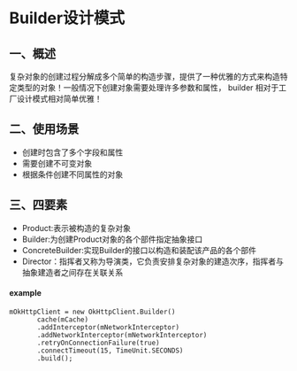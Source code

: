 # Builder设计模式
## 一、概述
复杂对象的创建过程分解成多个简单的构造步骤，提供了一种优雅的方式来构造特定类型的对象！一般情况下创建对象需要处理许多参数和属性，
builder 相对于工厂设计模式相对简单优雅！
## 二、使用场景
- 创建时包含了多个字段和属性
- 需要创建不可变对象
- 根据条件创建不同属性的对象
## 三、四要素
- Product:表示被构造的复杂对象
- Builder:为创建Product对象的各个部件指定抽象接口
- ConcreteBuilder:实现Builder的接口以构造和装配该产品的各个部件
- Director：指挥者又称为导演类，它负责安排复杂对象的建造次序，指挥者与抽象建造者之间存在关联关系

#### example
```
mOkHttpClient = new OkHttpClient.Builder()
       cache(mCache)
       .addInterceptor(mNetworkInterceptor)
       .addNetworkInterceptor(mNetworkInterceptor)
       .retryOnConnectionFailure(true)
       .connectTimeout(15, TimeUnit.SECONDS)
       .build();
```
